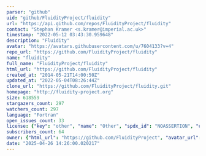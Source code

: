```yaml
---
parser: "github"
uid: "github/FluidityProject/fluidity"
url: "https://api.github.com/repos/FluidityProject/fluidity"
contact: "Stephan Kramer <s.kramer@imperial.ac.uk>"
timestamp: "2022-05-12 03:43:30.959648"
description: "Fluidity"
avatar: "https://avatars.githubusercontent.com/u/7604133?v=4"
repo_url: "https://github.com/FluidityProject/fluidity"
name: "fluidity"
full_name: "FluidityProject/fluidity"
html_url: "https://github.com/FluidityProject/fluidity"
created_at: "2014-05-21T14:00:50Z"
updated_at: "2022-05-04T08:26:44Z"
clone_url: "https://github.com/FluidityProject/fluidity.git"
homepage: "http://fluidity-project.org"
size: 618559
stargazers_count: 297
watchers_count: 297
language: "Fortran"
open_issues_count: 33
license: {"key": "other", "name": "Other", "spdx_id": "NOASSERTION", "url": null, "node_id": "MDc6TGljZW5zZTA="}
subscribers_count: 64
owner: {"html_url": "https://github.com/FluidityProject", "avatar_url": "https://avatars.githubusercontent.com/u/7604133?v=4", "login": "FluidityProject", "type": "Organization"}
date: "2025-04-26 14:26:00.020217"
---
```

